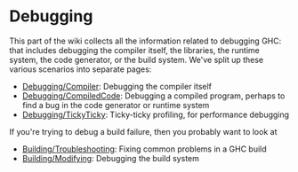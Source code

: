 # Debugging


This part of the wiki collects all the information related to debugging GHC: that includes debugging the compiler itself, the libraries, the runtime system, the code generator, or the build system.  We've split up these various scenarios into separate pages:

- [Debugging/Compiler](debugging/compiler): Debugging the compiler itself
- [Debugging/CompiledCode](debugging/compiled-code): Debugging a compiled program, perhaps to find a bug in the code generator or runtime system
- [Debugging/TickyTicky](debugging/ticky-ticky): Ticky-ticky profiling, for performance debugging


If you're trying to debug a build failure, then you probably want to look at

- [Building/Troubleshooting](building/troubleshooting): Fixing common problems in a GHC build
- [Building/Modifying](building/modifying#debugging): Debugging the build system
